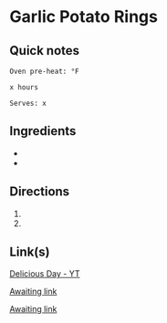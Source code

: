 # Garlic Potato Rings

## Quick notes
```
Oven pre-heat: °F 

x hours

Serves: x
```

## Ingredients
+ 
+ 



## Directions
1. 


1. 



## Link(s)
[Delicious Day - YT](https://www.youtube.com/watch?v=lxmx9c15BY8)

[Awaiting link](url)

[Awaiting link](url)

